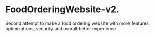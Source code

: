 # FoodOrderingWebsite-v2.
Second attempt to make a food ordering website with more features, optimizations, security and overall better experience 
